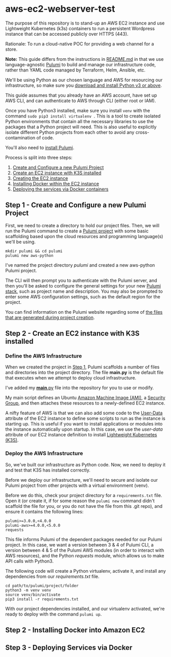 # aws-ec2-webserver-test

The purpose of this repository is to stand-up an AWS EC2 instance and use Lightweight Kubernetes (k3s) containers to run a persistent Wordpress instance that can be accessed publicly over HTTPS (443).

Rationale: To run a cloud-native POC for providing a web channel for a store.

**Note:** This guide differs from the instructions in [README.md](../README.md) in that we use language-agnostic [Pulumi](https://www.pulumi.com/) to build and manage our infrastructure code, rather than YAML code managed by Terraform, Helm, Ansible, etc.

We'll be using Python as our chosen language and AWS for resourcing our infrastructure, so make sure you [download and install Python v3 or above](https://www.python.org/downloads/). 

This guide assumes that you already have an AWS account, have set up AWS CLI, and can authenticate to AWS through CLI (either root or IAM).

Once you have Python3 installed, make sure you install ```venv``` with the command ```sudo pip3 install virtualenv ```. This is a tool to create isolated Python environments that contain all the necessary libraries to use the packages that a Python project will need. This is also useful to explicitly isolate different Python projects from each other to avoid any cross-contamination of code.

You'll also need to [install Pulumi](https://www.pulumi.com/docs/get-started/install/).

Process is split into three steps:
1. [Create and Configure a new Pulumi Project](#step1)
2. [Create an EC2 instance with K3S installed](#step2)
3. [Creating the EC2 instance](#step3)
4. [Installing Docker within the EC2 instance](#step4)
5. [Deploying the services via Docker containers](#step5)


## Step 1 - Create and Configure a new Pulumi Project <a href="step1"></a>

First, we need to create a directory to hold our project files. Then, we will run the Pulumi command to create a [Pulumi project](https://www.pulumi.com/docs/intro/concepts/project/) with some basic scaffolding based upon the cloud resources and programming language(s) we'll be using.

```
mkdir pulumi && cd pulumi
pulumi new aws-python
```

I've named the project directory *pulumi* and created a new aws-python Pulumi project.

The CLI will then prompt you to authenticate with the Pulumi server, and then you'll be asked to configure the general settings for your new [Pulumi stack](https://www.pulumi.com/docs/intro/concepts/stack/), such as project name and description. You may also be prompted to enter some AWS configuration settings, such as the default region for the project.

You can find information on the Pulumi website regarding some of [the files that are generated during project creation](https://www.pulumi.com/docs/get-started/aws/review-project/).


## Step 2 - Create an EC2 instance with K3S installed <a href="step2"></a>

### Define the AWS Infrastructure

When we created the project in [Step 1](#step1), Pulumi scaffolds a number of files and directories into the project directory. The file **__main__.py** is the default file that executes when we attempt to deploy cloud infrastructure.

I've added my [__main__.py](__main__.py) file into the repository for you to use or modify.

My main script defines an Ubuntu [Amazon Machine Image (AMI)](https://docs.aws.amazon.com/AWSEC2/latest/UserGuide/AMIs.html), a [Security Group](https://docs.aws.amazon.com/vpc/latest/userguide/VPC_SecurityGroups.html#VPCSecurityGroups), and then attaches these resources to a newly-defined EC2 instance.

A nifty feature of AWS is that we can also add some code to the [User-Data](https://docs.aws.amazon.com/AWSEC2/latest/UserGuide/user-data.html) attribute of the EC2 instance to define some scripts to run as the instance is starting up. This is useful if you want to install applications or modules into the instance automatically upon startup. In this case, we use the *user-data* attribute of our EC2 instance definition to install [Lightweight Kubernetes (K3S)](https://k3s.io/). 


### Deploy the AWS Infrastructure

So, we've built our infrastructure as Python code. Now, we need to deploy it and test that K3S has installed correctly.

Before we deploy our infrastructure, we'll need to secure and isolate our Pulumi project from other projects with a virtual environment (venv). 

Before we do this, check your project directory for a ```requirements.txt``` file. Open it (or create it, if for some reason the ```pulumi new``` command didn't scaffold the file for you, or you do not have the file from this .git repo), and ensure it contains the following lines:

```
pulumi>=3.0.0,<4.0.0
pulumi-aws>=4.0.0,<5.0.0
requests
```

This file informs Pulumi of the dependent packages needed for our Pulumi project. In this case, we want a version between 3 & 4 of Pulumi CLI, a version between 4 & 5 of the Pulumi AWS modules (in order to interact with AWS resources), and the Python *requests* module, which allows us to make API calls with Python3.

The following code will create a Python virtualenv, activate it, and install any dependencies from our *requirements.txt* file.

```
cd path/to/pulumi/project/folder
python3 -m venv venv
source venv/bin/activate
pip3 install -r requirements.txt
```

With our project dependencies installed, and our virtualenv activated, we're ready to deploy with the command ```pulumi up```.


## Step 2 - Installing Docker into Amazon EC2 <a href="step2"></a>

## Step 3 - Deploying Services via Docker <a href="step3"></a>